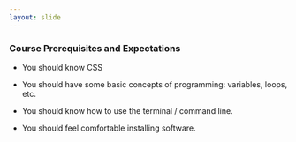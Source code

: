 ```yaml
---
layout: slide
---
```

### Course Prerequisites and Expectations

* You should know CSS

* You should have some basic concepts of programming: variables, loops, etc.

* You should know how to use the terminal / command line.

* You should feel comfortable installing software.
